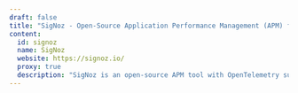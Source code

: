 ```yaml
---
draft: false
title: "SigNoz - Open-Source Application Performance Management (APM) for Seamless Monitoring and Control"
content:
  id: signoz
  name: SigNoz
  website: https://signoz.io/
  proxy: true
  description: "SigNoz is an open-source APM tool with OpenTelemetry support, offering full control over your application monitoring, scaling, and data privacy. Perfect for enterprise-scale applications."
---
```

